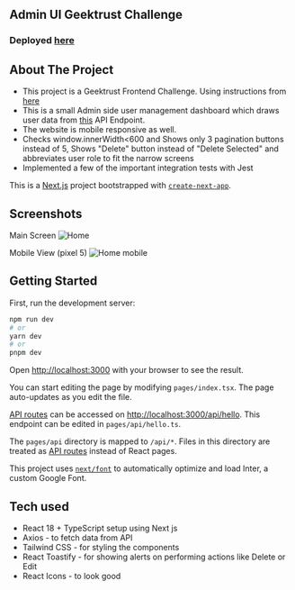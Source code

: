 ## Admin UI Geektrust Challenge

### Deployed [here](https://admin-ui-tawny.vercel.app/)


## About The Project

- This project is a Geektrust Frontend Challenge. Using instructions from [here](https://www.geektrust.com/coding/detailed/admin-ui)
- This is a small Admin side user management dashboard which draws user data from [this](https://geektrust.s3-ap-southeast-1.amazonaws.com/adminui-problem/members.json) API Endpoint.
- The website is mobile responsive as well.
- Checks window.innerWidth<600 and Shows only 3 pagination buttons instead of 5, Shows "Delete" button instead of "Delete Selected" and abbreviates user role to fit the narrow screens
- Implemented a few of the important integration tests with Jest

This is a [Next.js](https://nextjs.org/) project bootstrapped with [`create-next-app`](https://github.com/vercel/next.js/tree/canary/packages/create-next-app).

## Screenshots

Main Screen
![Home](https://res.cloudinary.com/dubirhea4/image/upload/v1681843477/Admin%20UI/home.jpg)

Mobile View (pixel 5)
![Home mobile](https://res.cloudinary.com/dubirhea4/image/upload/v1681843477/Admin%20UI/admin-ui-tawny.vercel.app__Pixel_5.jpg)

## Getting Started

First, run the development server:

```bash
npm run dev
# or
yarn dev
# or
pnpm dev
```

Open [http://localhost:3000](http://localhost:3000) with your browser to see the result.

You can start editing the page by modifying `pages/index.tsx`. The page auto-updates as you edit the file.

[API routes](https://nextjs.org/docs/api-routes/introduction) can be accessed on [http://localhost:3000/api/hello](http://localhost:3000/api/hello). This endpoint can be edited in `pages/api/hello.ts`.

The `pages/api` directory is mapped to `/api/*`. Files in this directory are treated as [API routes](https://nextjs.org/docs/api-routes/introduction) instead of React pages.

This project uses [`next/font`](https://nextjs.org/docs/basic-features/font-optimization) to automatically optimize and load Inter, a custom Google Font.

## Tech used

- React 18 + TypeScript setup using Next js
- Axios - to fetch data from API
- Tailwind CSS - for styling the components
- React Toastify - for showing alerts on performing actions like Delete or Edit
- React Icons - to look good
